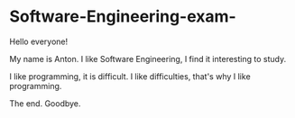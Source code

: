 # Software-Engineering-exam-
Hello everyone!

My name is Anton. I like Software Engineering, I find it interesting to study.

I like programming, it is difficult. I like difficulties, that's why I like programming.

The end. Goodbye.
